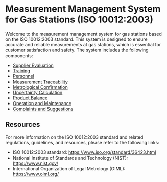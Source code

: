 # Measurement Management System for Gas Stations (ISO 10012:2003)

Welcome to the measurement management system for gas stations based on the ISO 10012:2003 standard. This system is designed to ensure accurate and reliable measurements at gas stations, which is essential for customer satisfaction and safety. The system includes the following components:

- [Supplier Evaluation](supplier_evaluation.md)
- [Training](training.md)
- [Personnel](personnel.md)
- [Measurement Traceability](measurement_traceability.md)
- [Metrological Confirmation](metrological_confirmation.md)
- [Uncertainty Calculation](uncertainty_calculation.md)
- [Product Balance](product_balance.md)
- [Operation and Maintenance](operation_and_maintenance.md)
- [Complaints and Suggestions](complaints_and_suggestions.md)

## Resources

For more information on the ISO 10012:2003 standard and related regulations, guidelines, and resources, please refer to the following links:

- ISO 10012:2003 standard: https://www.iso.org/standard/36423.html
- National Institute of Standards and Technology (NIST): https://www.nist.gov/
- International Organization of Legal Metrology (OIML): https://www.oiml.org/
